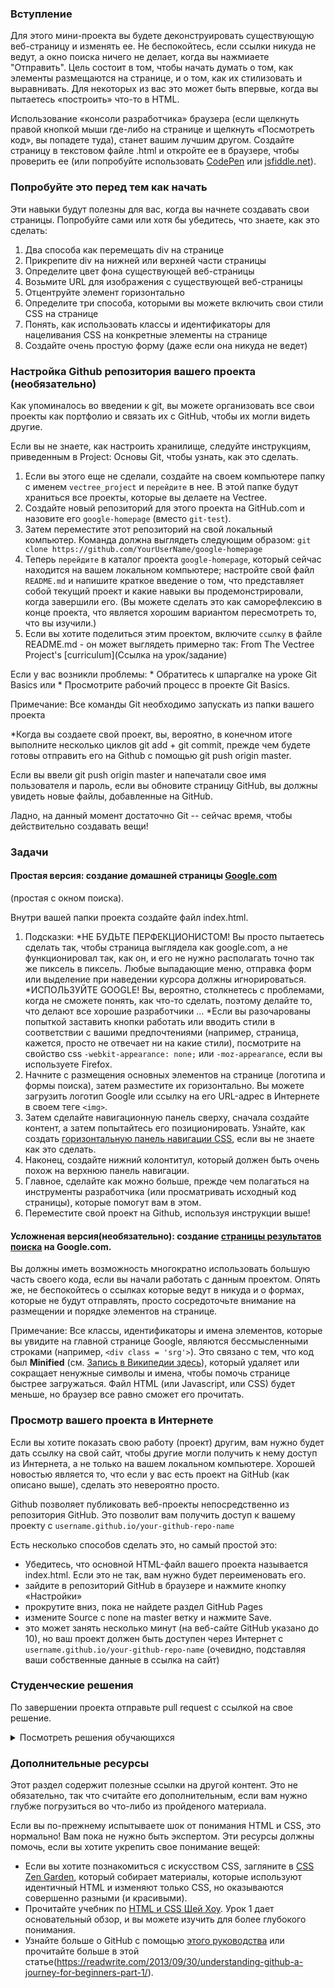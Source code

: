 ### Вступление

Для этого мини-проекта вы будете деконструировать существующую веб-страницу и изменять ее. Не беспокойтесь, если ссылки никуда не ведут, а окно поиска ничего не делает, когда вы нажмиаете "Отправить". Цель состоит в том, чтобы начать думать о том, как элементы размещаются на странице, и о том, как их стилизовать и выравнивать. Для некоторых из вас это может быть впервые, когда вы пытаетесь «построить» что-то в HTML.

Использование «консоли разработчика» браузера (если щелкнуть правой кнопкой мыши где-либо на странице и щелкнуть «Посмотреть код», вы попадете туда), станет вашим лучшим другом. Создайте страницу в текстовом файле .html и откройте ее в браузере, чтобы проверить ее (или попробуйте использовать [CodePen](http://codepen.io/pen/) или [jsfiddle.net](https://jsfiddle.net/)).

### Попробуйте это перед тем как начать

Эти навыки будут полезны для вас, когда вы начнете создавать свои страницы. Попробуйте сами или хотя бы убедитесь, что знаете, как это сделать:

1. Два способа как перемещать div на странице
1. Прикрепите div на нижней или верхней части страницы
1. Определите цвет фона существующей веб-страницы
1. Возьмите URL для изображения с существующей веб-страницы
1. Отцентруйте элемент горизонтально
1. Определите три способа, которыми вы можете включить свои стили CSS на странице
1. Понять, как использовать классы и идентификаторы для нацеливания CSS на конкретные элементы на странице
1. Создайте очень простую форму (даже если она никуда не ведет)

### Настройка Github репозитория вашего проекта (необязательно)

Как упоминалось во введении к git, вы можете организовать все свои проекты как портфолио и связать их с GitHub, чтобы их могли видеть другие.

Если вы не знаете, как настроить хранилище, следуйте инструкциям, приведенным в Project: Основы Git, чтобы узнать, как это сделать.

1. Если вы этого еще не сделали, создайте на своем компьютере папку с именем `vectree_project` и `перейдите` в нее. В этой папке будут храниться все проекты, которые вы делаете на Vectree.
2. Создайте новый репозиторий для этого проекта на GitHub.com и назовите его `google-homepage` (вместо `git-test`).
3. Затем переместите этот репозиторий на свой локальный компьютер. Команда должна выглядеть следующим образом: `git clone https://github.com/YourUserName/google-homepage`
4. Теперь `перейдите` в каталог проекта `google-homepage`, который сейчас находится на вашем локальном компьютере; настройте свой файл `README.md` и напишите краткое введение о том, что представляет собой текущий проект и какие навыки вы продемонстрировали, когда завершили его. (Вы можете сделать это как саморефлексию в конце проекта, что является хорошим вариантом пересмотреть то, что вы изучили.)
5. Если вы хотите поделиться этим проектом, включите `ссылку` в файле README.md - он может выглядеть примерно так: From The Vectree Project's [curriculum](Ссылка на урок/задание)

Если у вас возникли проблемы: * Обратитесь к шпаргалке на уроке Git Basics или * Просмотрите рабочий процесс в проекте Git Basics.

Примечание: Все команды Git необходимо запускать из папки вашего проекта

*Когда вы создаете свой проект, вы, вероятно, в конечном итоге выполните несколько циклов git add + git commit, прежде чем будете готовы отправить его на Github с помощью git push origin master.

Если вы ввели git push origin master и напечатали свое имя пользователя и пароль, если вы обновите страницу GitHub, вы должны увидеть новые файлы, добавленные на GitHub.

Ладно, на данный момент достаточно Git -- сейчас время, чтобы действительно создавать вещи!

### Задачи

#### Простая версия: создание домашней страницы [Google.com](google.com)
(простая с окном поиска).

Внутри вашей папки проекта создайте файл index.html.

 1. Подсказки:
    *НЕ БУДЬТЕ ПЕРФЕКЦИОНИСТОМ! Вы просто пытаетесь сделать так, чтобы страница выглядела как google.com, а не функционировал так, как он, и его не нужно располагать точно так же пиксель в пиксель. Любые выпадающие меню, отправка форм или выделение при наведении курсора должны игнорироваться.
    *ИСПОЛЬЗУЙТЕ GOOGLE! Вы, вероятно, столкнетесь с проблемами, когда не сможете понять, как что-то сделать, поэтому делайте то, что делают все хорошие разработчики ...
    *Если вы разочарованы попыткой заставить кнопки работать или вводить стили в соответствии с вашими предпочтениями (например, страница, кажется, просто не отвечает ни на какие стили), посмотрите на свойство css `-webkit-appearance: none;` или `-moz-appearance`, если вы используете Firefox.
 2. Начните с размещения основных элементов на странице (логотипа и формы поиска), затем разместите их горизонтально. Вы можете загрузить логотип Google или ссылку на его URL-адрес в Интернете в своем теге `<img>`.
 3. Затем сделайте навигационную панель сверху, сначала создайте контент, а затем попытайтесь его позиционировать. Узнайте, как создать [горизонтальную панель навигации CSS](https://www.w3schools.com/css/css_navbar.asp), если вы не знаете как это сделать.
 4. Наконец, создайте нижний колонтитул, который должен быть очень похож на верхнюю панель навигации.
 5. Главное, сделайте как можно больше, прежде чем полагаться на инструменты разработчика (или просматривать исходный код страницы), которые помогут вам в этом.
 6. Переместите свой проект на Github, используя инструкции выше!

#### Усложненая версия(необязательно): создание [страницы результатов поиска](https://www.google.com/search?q=build+this+webpage) на Google.com.

Вы должны иметь возможность многократно использовать большую часть своего кода, если вы начали работать с данным проектом. Опять же, не беспокойтесь о ссылках которые ведут в никуда и о формах, которые не будут отправлять, просто сосредоточьте внимание на размещении и порядке элементов на странице.

Примечание: Все классы, идентификаторы и имена элементов, которые вы увидите на главной странице Google, являются бессмысленными строками (например, `<div class = 'srg'>`). Это связано с тем, что код был **Minified** (см. [Запись в Википедии здесь](https://ru.wikipedia.org/wiki/%D0%9C%D0%B8%D0%BD%D0%B8%D1%84%D0%B8%D0%BA%D0%B0%D1%86%D0%B8%D1%8F_(%D0%BF%D1%80%D0%BE%D0%B3%D1%80%D0%B0%D0%BC%D0%BC%D0%B8%D1%80%D0%BE%D0%B2%D0%B0%D0%BD%D0%B8%D0%B5))), который удаляет или сокращает ненужные символы и имена, чтобы помочь странице быстрее загружаться. Файл HTML (или Javascript, или CSS) будет меньше, но браузер все равно сможет его прочитать.

### Просмотр вашего проекта в Интернете

Если вы хотите показать свою работу (проект) другим, вам нужно будет дать ссылку на свой сайт, чтобы другие могли получить к нему доступ из Интернета, а не только на вашем локальном компьютере. Хорошей новостью является то, что если у вас есть проект на GitHub (как описано выше), сделать это невероятно просто.

Github позволяет публиковать веб-проекты непосредственно из репозитория GitHub. Это позволит вам получить доступ к вашему проекту с `username.github.io/your-github-repo-name`

Есть несколько способов сделать это, но самый простой это:

- Убедитесь, что основной HTML-файл вашего проекта называется index.html. Если это не так, вам нужно будет переименовать его.
- зайдите в репозиторий GitHub в браузере и нажмите кнопку «Настройки»
- прокрутите вниз, пока не найдете раздел GitHub Pages
- измените Source с none на master ветку и нажмите Save.
- это может занять несколько минут (на веб-сайте GitHub указано до 10), но ваш проект должен быть доступен через Интернет с `username.github.io/your-github-repo-name` (очевидно, подставляя ваши собственные данные в ссылка на сайт)

### Студенческие решения
По завершении проекта отправьте pull request с ссылкой на свое решение.

<details markdown="block">
  <summary> Посмотреть решения обучающихся </summary>

* Add your solution below this list
* [John's Solution (Easy)](https://github.com/JohnStaAna/google-homepage) - [View in Browser](https://johnstaana.github.io/google-homepage/)
* [Stiven's Solution (Easy)](https://github.com/stivencabrera3/stiven-google-homepage) - [View in Browser](https://stivencabrera3.github.io/stiven-google-homepage/)
* [AntiWol's Solution (Easy)](https://github.com/AntiWol/google-homepage) - [View in Browser](https://antiwol.github.io/google-homepage/)
* [Neill Henning's Solution (Easy)](https://github.com/rabidza/google-homepage) - [View in Browser](https://rabidza.github.io/google-homepage/)
* [Nico Nisoria's Solution (Easy)](https://niconisoria.github.io/google-homepage) - [View in Browser](https://niconisoria.github.io/google-homepage)
* [chepyego Solution (Easy)](https://github.com/chepyego/google-homepage) - [View in Browser](https://chepyego.github.io/google-homepage/)
* [Samuels Solution (Easy)](https://github.com/samuel-projects/google-homepage) - [View in Browser](https://samuel-projects.github.io/google-homepage/)
* [Gary Rotter's Solution (Easy)](https://github.com/garythedamnsnail/google-homepage) - [View in Browser](https://garythedamnsnail.github.io/google-homepage/)
* [Jose Salvador's Solution (Easy)](https://github.com/Jsalvadorpp/google-homepage) - [View in Browser](https://jsalvadorpp.github.io/google-homepage/)
* [Jose Salvador's Solution (Difficult)](https://github.com/Jsalvadorpp/google-results-page) - [View in Browser](https://jsalvadorpp.github.io/google-results-page/)
* [bcikota's Solution (Easy)](https://bcikota.github.io/google-homepage/) - [View in Browser](https://github.com/bcikota/google-homepage) - [bcikota's Solution (Difficult)](https://bcikota.github.io/google-search/) - [View in Browser](https://github.com/bcikota/google-search)
* [Nathan's Solution (Easy)](https://github.com/sihoonathan/google-homepage) - [View in Browser](https://sihoonathan.github.io/google-homepage/)
* [Obert Makaza's Solution (Hard)](https://github.com/omakazagit/google-search-results) - [View in Browser](https://github.com/omakazagit/google-search-results)
* [Adrian Robles' Solution (Easy)](https://github.com/codingadrian/google-homepage) - [View in Browser](https://codingadrian.github.io/google-homepage/) - [Adrian Robles' Solution (Difficult)](https://github.com/codingadrian/google-search-results) - [View in Browser](https://codingadrian.github.io/google-search-results/)
</details>

### Дополнительные ресурсы
Этот раздел содержит полезные ссылки на другой контент. Это не обязательно, так что считайте его дополнительным, если вам нужно глубже погрузиться во что-либо из пройденого материала.

Если вы по-прежнему испытываете шок от понимания HTML и CSS, это нормально! Вам пока не нужно быть экспертом. Эти ресурсы должны помочь, если вы хотите укрепить свое понимание вещей:

* Если вы хотите познакомиться с искусством CSS, загляните в [CSS Zen Garden](http://www.csszengarden.com/), который собирает материалы, которые используют идентичный HTML и изменяют только CSS, но оказываются совершенно разными (и красивыми).
* Прочитайте учебник по [HTML и CSS Шей Хоу](https://learn.shayhowe.com/html-css/building-your-first-web-page/). Урок 1 дает основательный обзор, и вы можете изучить для более глубокого понимания.
* Узнайте больше о GitHub с помощью [этого руководства](https://try.github.io/) или прочитайте больше в этой статье(https://readwrite.com/2013/09/30/understanding-github-a-journey-for-beginners-part-1/).